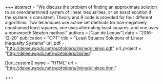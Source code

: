 +++
abstract = "We discuss the problem of finding an approximate solution to an overdetermined system of linear inequalities, or an exact solution if the system is consistent. Theory and R code is provided for four different algorithms. Two techniques use active set methods for non-negatively constrained least squares, one uses alternating least squares, and one uses a nonsmooth Newton method."
authors = ["Jan de Leeuw"]
date = "2016-12-20"
publication = "OPT"
title = "Least Squares Solutions of Linear Inequality Systems"
url_pdf = "http://deleeuwpdx.net/pubfolders/linineq/linineq.pdf"
url_project = "http://deleeuwpdx.net/pubfolders/linineq"


[[url_custom]]
name = "HTML"
url = "http://deleeuwpdx.net/pubfolders/linineq/linineq.html"

+++

